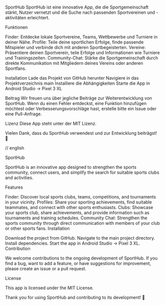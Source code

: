 SportHub
SportHub ist eine innovative App, die die Sportgemeinschaft stärkt, Nutzer vernetzt und die Suche nach passenden Sportvereinen und -aktivitäten erleichtert.

Funktionen

Finder: Entdecke lokale Sportvereine, Teams, Wettbewerbe und Turniere in deiner Nähe.
Profile: Teile deine sportlichen Erfolge, finde passende Mitspieler und verbinde dich mit anderen Sportbegeisterten.
Vereine: Präsentiere deinen Sportverein, teile Erfolge und Informationen wie Turniere und Trainingszeiten.
Community-Chat: Stärke die Sportgemeinschaft durch direkte Kommunikation mit Mitgliedern deines Vereins oder anderen Sportfans.

Installation
Lade das Projekt von GitHub herunter
Navigiere in das Projektverzeichnis main
Installiere die Abhängigkeiten
Starte die App in Android Studio -> Pixel 3 XL

Beitrag
Wir freuen uns über jegliche Beiträge zur Weiterentwicklung von SportHub. Wenn du einen Fehler entdeckst, eine Funktion hinzufügen möchtest oder Verbesserungsvorschläge hast, erstelle bitte ein Issue oder eine Pull-Anfrage.

Lizenz
Diese App steht unter der MIT Lizenz.

Vielen Dank, dass du SportHub verwendest und zur Entwicklung beiträgst! 🚀

// english

SportHub

SportHub is an innovative app designed to strengthen the sports community, connect users, and simplify the search for suitable sports clubs and activities.

Features

Finder: Discover local sports clubs, teams, competitions, and tournaments in your vicinity.
Profiles: Share your sporting achievements, find suitable teammates, and connect with other sports enthusiasts.
Clubs: Showcase your sports club, share achievements, and provide information such as tournaments and training schedules.
Community Chat: Strengthen the sports community through direct communication with members of your club or other sports fans.
Installation

Download the project from GitHub.
Navigate to the main project directory.
Install dependencies.
Start the app in Android Studio -> Pixel 3 XL.
Contribution

We welcome contributions to the ongoing development of SportHub. If you find a bug, want to add a feature, or have suggestions for improvement, please create an issue or a pull request.

License

This app is licensed under the MIT License.

Thank you for using SportHub and contributing to its development! 🚀




